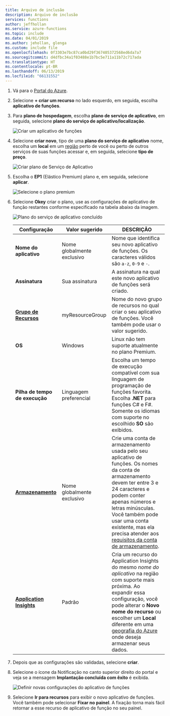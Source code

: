 ```yaml
---
title: Arquivo de inclusão
description: Arquivo de inclusão
services: functions
author: jeffhollan
ms.service: azure-functions
ms.topic: include
ms.date: 04/01/2019
ms.author: jehollan, glenga
ms.custom: include file
ms.openlocfilehash: 0f3303e7bc87ca0bd29f367405372568ed6da7a7
ms.sourcegitcommit: d4dfbc34a1f03488e1b7bc5e711a11b72c717ada
ms.translationtype: HT
ms.contentlocale: pt-BR
ms.lasthandoff: 06/13/2019
ms.locfileid: "66131552"
---
```

1. Vá para o [Portal do Azure](https://portal.azure.com).

1. Selecione **+ criar um recurso** no lado esquerdo, em seguida, escolha **aplicativo de funções**.

1. Para **plano de hospedagem**, escolha **plano de serviço de aplicativo**, em seguida, selecione **plano do serviço de aplicativo/localização**.

    ![Criar um aplicativo de funções](./media/functions-premium-create/create-function-app-resource.png)

1. Selecione **criar novo**, tipo de uma **plano do serviço de aplicativo** nome, escolha um **local** em um [região](https://azure.microsoft.com/regions/) perto de você ou perto de outros serviços de suas funções acessar e, em seguida, selecione **tipo de preço**.

    ![Criar plano de Serviço de Aplicativo](./media/functions-premium-create/new-app-service-plan.png)

1. Escolha o **EP1** (Elástico Premium) plano e, em seguida, selecione **aplicar**.

    ![Selecione o plano premium](./media/functions-premium-create/hosting-plan.png) 

1. Selecione **Okey** criar o plano, use as configurações de aplicativo de função restantes conforme especificado na tabela abaixo da imagem. 

    ![Plano do serviço de aplicativo concluído](./media/functions-premium-create/create-function-app.png)  

    | Configuração      | Valor sugerido  | DESCRIÇÃO                                        |
    | ------------ |  ------- | -------------------------------------------------- |
    | **Nome do aplicativo** | Nome globalmente exclusivo | Nome que identifica seu novo aplicativo de funções. Os caracteres válidos são `a-z`, `0-9` e `-`.  | 
    | **Assinatura** | Sua assinatura | A assinatura na qual este novo aplicativo de funções será criado. |
    | **[Grupo de Recursos](../articles/azure-resource-manager/resource-group-overview.md)** |  myResourceGroup | Nome do novo grupo de recursos no qual criar o seu aplicativo de funções. Você também pode usar o valor sugerido. |
    | **OS** | Windows | Linux não tem suporte atualmente no plano Premium. |
    | **Pilha de tempo de execução** | Linguagem preferencial | Escolha um tempo de execução compatível com sua linguagem de programação de funções favorita. Escolha **.NET** para funções C# e F#. Somente os idiomas com suporte no escolhido **SO** são exibidos. |
    | **[Armazenamento](../articles/storage/common/storage-quickstart-create-account.md)** |  Nome globalmente exclusivo |  Crie uma conta de armazenamento usada pelo seu aplicativo de funções. Os nomes da conta de armazenamento devem ter entre 3 e 24 caracteres e podem conter apenas números e letras minúsculas. Você também pode usar uma conta existente, mas ela precisa atender aos [requisitos da conta de armazenamento](../articles/azure-functions/functions-scale.md#storage-account-requirements). |
    | **[Application Insights](../articles/azure-functions/functions-monitoring.md)** | Padrão | Cria um recurso do Application Insights do mesmo *nome do aplicativo* na região com suporte mais próxima. Ao expandir essa configuração, você pode alterar o **Novo nome do recurso** ou escolher um **Local** diferente em uma [geografia do Azure](https://azure.microsoft.com/global-infrastructure/geographies/) onde deseja armazenar seus dados. |

1. Depois que as configurações são validadas, selecione **criar**.

1. Selecione o ícone da Notificação no canto superior direito do portal e veja se a mensagem **Implantação concluída com êxito** é exibida.

    ![Definir novas configurações do aplicativo de funções](./media/functions-premium-create/function-app-create-notification.png)

1. Selecione **Ir para recursos** para exibir o novo aplicativo de funções. Você também pode selecionar **Fixar no painel**. A fixação torna mais fácil retornar a esse recurso de aplicativo de função no seu painel.